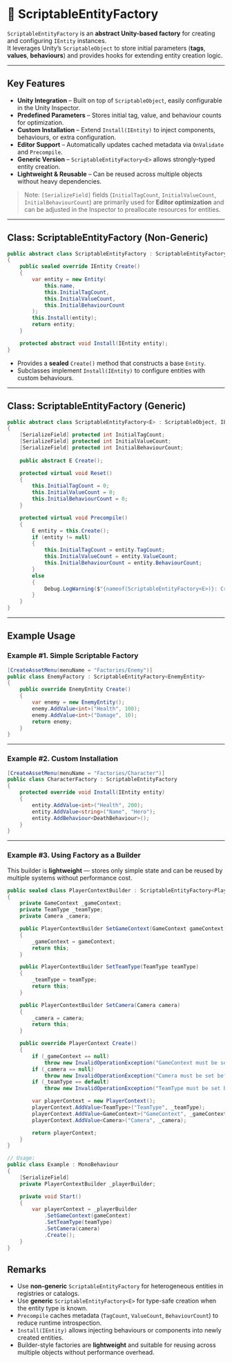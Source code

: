 # 🧩️ ScriptableEntityFactory

`ScriptableEntityFactory` is an **abstract Unity-based factory** for creating and configuring `IEntity` instances.  
It leverages Unity’s `ScriptableObject` to store initial parameters (**tags**, **values**, **behaviours**) and provides hooks for extending entity creation logic.

---

## Key Features

- **Unity Integration** – Built on top of `ScriptableObject`, easily configurable in the Unity Inspector.
- **Predefined Parameters** – Stores initial tag, value, and behaviour counts for optimization.
- **Custom Installation** – Extend `Install(IEntity)` to inject components, behaviours, or extra configuration.
- **Editor Support** – Automatically updates cached metadata via `OnValidate` and `Precompile`.
- **Generic Version** – `ScriptableEntityFactory<E>` allows strongly-typed entity creation.
- **Lightweight & Reusable** – Can be reused across multiple objects without heavy dependencies.
> Note: `[SerializeField]` fields (`InitialTagCount`, `InitialValueCount`, `InitialBehaviourCount`) are primarily used for **Editor optimization** and can be adjusted in the Inspector to preallocate resources for entities.

---

## Class: ScriptableEntityFactory (Non-Generic)

```csharp
public abstract class ScriptableEntityFactory : ScriptableEntityFactory<IEntity>, IEntityFactory
{
    public sealed override IEntity Create()
    {
        var entity = new Entity(
            this.name,
            this.InitialTagCount,
            this.InitialValueCount,
            this.InitialBehaviourCount
        );
        this.Install(entity);
        return entity;
    }

    protected abstract void Install(IEntity entity);
}
```
- Provides a **sealed** `Create()` method that constructs a base `Entity`.
- Subclasses implement `Install(IEntity)` to configure entities with custom behaviours.

---

## Class: ScriptableEntityFactory<E> (Generic)
```csharp
public abstract class ScriptableEntityFactory<E> : ScriptableObject, IEntityFactory<E> where E : IEntity
{
    [SerializeField] protected int InitialTagCount;
    [SerializeField] protected int InitialValueCount;
    [SerializeField] protected int InitialBehaviourCount;
    
    public abstract E Create();

    protected virtual void Reset()
    {
        this.InitialTagCount = 0;
        this.InitialValueCount = 0;
        this.InitialBehaviourCount = 0;
    }

    protected virtual void Precompile()
    {
        E entity = this.Create();
        if (entity != null)
        {
            this.InitialTagCount = entity.TagCount;
            this.InitialValueCount = entity.ValueCount;
            this.InitialBehaviourCount = entity.BehaviourCount;
        }
        else
        {
            Debug.LogWarning($"{nameof(ScriptableEntityFactory<E>)}: Create() returned null.", this);
        }
    }
}
```
---

## Example Usage

### Example #1. Simple Scriptable Factory
```csharp
[CreateAssetMenu(menuName = "Factories/Enemy")]
public class EnemyFactory : ScriptableEntityFactory<EnemyEntity>
{
    public override EnemyEntity Create()
    {
        var enemy = new EnemyEntity();
        enemy.AddValue<int>("Health", 100);
        enemy.AddValue<int>("Damage", 10);
        return enemy;
    }
}
```
---

### Example #2. Custom Installation
```csharp
[CreateAssetMenu(menuName = "Factories/Character")]
public class CharacterFactory : ScriptableEntityFactory
{
    protected override void Install(IEntity entity)
    {
        entity.AddValue<int>("Health", 200);
        entity.AddValue<string>("Name", "Hero");
        entity.AddBehaviour<DeathBehaviour>();
    }
}
```

---

### Example #3. Using Factory as a Builder
This builder is **lightweight** — stores only simple state and can be reused by multiple systems without performance cost.

```csharp
public sealed class PlayerContextBuilder : ScriptableEntityFactory<PlayerContext>
{
    private GameContext _gameContext;
    private TeamType _teamType;
    private Camera _camera;

    public PlayerContextBuilder SetGameContext(GameContext gameContext)
    {
        _gameContext = gameContext;
        return this;
    }

    public PlayerContextBuilder SetTeamType(TeamType teamType)
    {
        _teamType = teamType;
        return this;
    }

    public PlayerContextBuilder SetCamera(Camera camera)
    {
        _camera = camera;
        return this;
    }

    public override PlayerContext Create()
    {
        if (_gameContext == null)
            throw new InvalidOperationException("GameContext must be set before creating PlayerContext.");
        if (_camera == null)
            throw new InvalidOperationException("Camera must be set before creating PlayerContext.");
        if (_teamType == default)
            throw new InvalidOperationException("TeamType must be set before creating PlayerContext.");

        var playerContext = new PlayerContext();
        playerContext.AddValue<TeamType>("TeamType", _teamType);
        playerContext.AddValue<GameContext>("GameContext", _gameContext);
        playerContext.AddValue<Camera>("Camera", _camera);

        return playerContext;
    }
}
```

```csharp
// Usage:
public class Example : MonoBehaviour 
{
    [SerializeField] 
    private PlayerContextBuilder _playerBuilder;

    private void Start()
    {
        var playerContext = _playerBuilder
            .SetGameContext(gameContext)
            .SetTeamType(teamType)
            .SetCamera(camera)
            .Create();
    }
}
```

## Remarks

- Use **non-generic** `ScriptableEntityFactory` for heterogeneous entities in registries or catalogs.
- Use **generic** `ScriptableEntityFactory<E>` for type-safe creation when the entity type is known.
- `Precompile` caches metadata (`TagCount`, `ValueCount`, `BehaviourCount`) to reduce runtime introspection.
- `Install(IEntity)` allows injecting behaviours or components into newly created entities.
- Builder-style factories are **lightweight** and suitable for reusing across multiple objects without performance overhead.  
